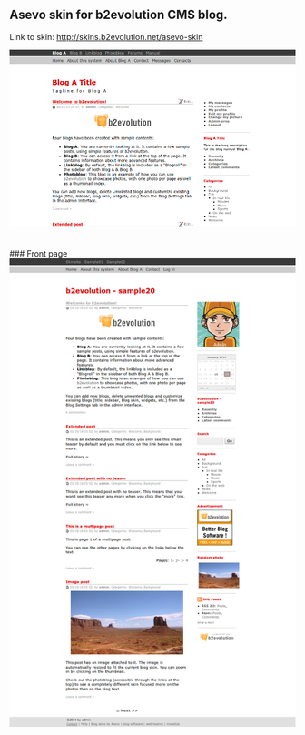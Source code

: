 ## Asevo skin for b2evolution CMS blog.

Link to skin: http://skins.b2evolution.net/asevo-skin

<img src="skinshot-big.png"/>
<br/><br/><br/>
### Front page
<img src="asevo-entire_page-main.png"/>
